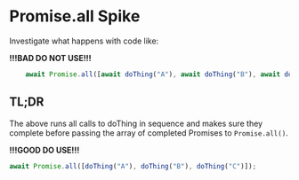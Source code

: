 # Promise.all Spike
Investigate what happens with code like:

**!!!BAD DO NOT USE!!!**
```JavaScript
    await Promise.all([await doThing("A"), await doThing("B"), await doThing("C")]);
```

## TL;DR
The above runs all calls to doThing in sequence and makes sure they complete before passing the array of completed Promises to `Promise.all()`.

**!!!GOOD DO USE!!!**
```JavaScript
await Promise.all([doThing("A"), doThing("B"), doThing("C")]);
```
